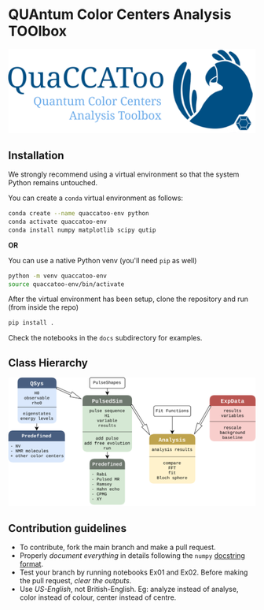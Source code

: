 # QUAntum Color Centers Analysis TOOlbox
![Logo](./docs/QuaCCAToo_logo.svg)

## Installation
We strongly recommend using a virtual environment so that the system Python remains untouched.

You can create a `conda` virtual environment as follows:

```sh
conda create --name quaccatoo-env python
conda activate quaccatoo-env
conda install numpy matplotlib scipy qutip
```
**OR**

You can use a native Python venv (you'll need `pip` as well)

``` sh
python -m venv quaccatoo-env
source quaccatoo-env/bin/activate
```

After the virtual environment has been setup, clone the repository and run (from inside the repo) 

``` sh
pip install .
```

Check the notebooks in the `docs` subdirectory for examples.

## Class Hierarchy

![Class diagram](./docs/class_diagram.svg)


## Contribution guidelines
- To contribute, fork the main branch and make a pull request.
- Properly _document everything_ in details following the `numpy` [docstring format](https://numpydoc.readthedocs.io/en/latest/format.html#docstring-standard).
- Test your branch by running notebooks Ex01 and Ex02. Before making the pull request, _clear the outputs_.
- Use _US-English_, not British-English. Eg: analyze instead of analyse, color instead of colour, center instead of centre.
